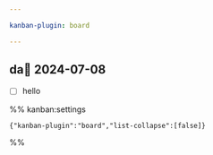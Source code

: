 ```yaml
---

kanban-plugin: board

---
```


## da📅 2024-07-08

- [ ] hello




%% kanban:settings
```
{"kanban-plugin":"board","list-collapse":[false]}
```
%%